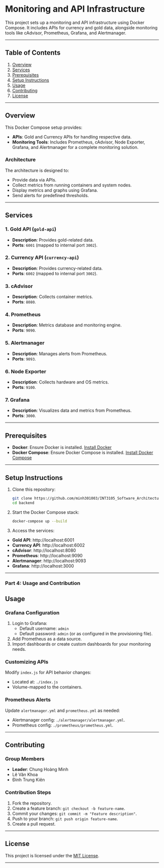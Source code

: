 # Monitoring and API Infrastructure

This project sets up a monitoring and API infrastructure using Docker Compose. It includes APIs for currency and gold data, alongside monitoring tools like cAdvisor, Prometheus, Grafana, and Alertmanager.

---

## Table of Contents

1. [Overview](#overview)
2. [Services](#services)
3. [Prerequisites](#prerequisites)
4. [Setup Instructions](#setup-instructions)
5. [Usage](#usage)
6. [Contributing](#contributing)
7. [License](#license)

---

## Overview

This Docker Compose setup provides:
- **APIs**: Gold and Currency APIs for handling respective data.
- **Monitoring Tools**: Includes Prometheus, cAdvisor, Node Exporter, Grafana, and Alertmanager for a complete monitoring solution.

### Architecture

The architecture is designed to:
- Provide data via APIs.
- Collect metrics from running containers and system nodes.
- Display metrics and graphs using Grafana.
- Send alerts for predefined thresholds.
---

## Services

### 1. Gold API (`gold-api`)
- **Description**: Provides gold-related data.
- **Ports**: `6001` (mapped to internal port `3002`).

### 2. Currency API (`currency-api`)
- **Description**: Provides currency-related data.
- **Ports**: `6002` (mapped to internal port `3002`).

### 3. cAdvisor
- **Description**: Collects container metrics.
- **Ports**: `8080`.

### 4. Prometheus
- **Description**: Metrics database and monitoring engine.
- **Ports**: `9090`.

### 5. Alertmanager
- **Description**: Manages alerts from Prometheus.
- **Ports**: `9093`.

### 6. Node Exporter
- **Description**: Collects hardware and OS metrics.
- **Ports**: `9100`.

### 7. Grafana
- **Description**: Visualizes data and metrics from Prometheus.
- **Ports**: `3000`.
---

## Prerequisites

- **Docker**: Ensure Docker is installed. [Install Docker](https://docs.docker.com/get-docker/)
- **Docker Compose**: Ensure Docker Compose is installed. [Install Docker Compose](https://docs.docker.com/compose/install/)

---

## Setup Instructions

1. Clone this repository:
   ```bash
   git clone https://github.com/minh301003/INT3105_Software_Architecture.git
   cd backend
2. Start the Docker Compose stack:
    ```bash
   docker-compose up --build
3. Access the services:

- **Gold API**: http://localhost:6001
- **Currency API**: http://localhost:6002
- **cAdvisor**: http://localhost:8080
- **Prometheus**: http://localhost:9090
- **Alertmanager**: http://localhost:9093
- **Grafana**: http://localhost:3000


---

### Part 4: Usage and Contribution

## Usage

### Grafana Configuration
1. Login to Grafana:
   - Default username: `admin`
   - Default password: `admin` (or as configured in the provisioning file).
2. Add Prometheus as a data source.
3. Import dashboards or create custom dashboards for your monitoring needs.

### Customizing APIs
Modify `index.js` for API behavior changes:
- Located at: `./index.js`
- Volume-mapped to the containers.

### Prometheus Alerts
Update `alertmanager.yml` and `prometheus.yml` as needed:
- Alertmanager config: `./alertmanager/alertmanager.yml`.
- Prometheus config: `./prometheus/prometheus.yml`.

---

## Contributing

### Group Members
- **Leader**: Chung Hoàng Minh
- Lê Văn Khoa
- Đinh Trung Kiên

### Contribution Steps
1. Fork the repository.
2. Create a feature branch: `git checkout -b feature-name`.
3. Commit your changes: `git commit -m "Feature description"`.
4. Push to your branch: `git push origin feature-name`.
5. Create a pull request.

---

## License

This project is licensed under the [MIT License](./LICENSE).

---
